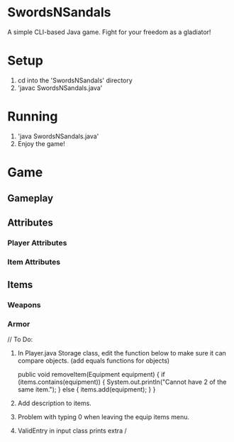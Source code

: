 # SwordsNSandals

A simple CLI-based Java game. Fight for your freedom as a gladiator!

# Setup

1. cd into the 'SwordsNSandals' directory
2. 'javac SwordsNSandals.java'

# Running

1. 'java SwordsNSandals.java'
2. Enjoy the game!

# Game

## Gameplay

## Attributes

### Player Attributes

### Item Attributes

## Items

### Weapons

### Armor

// To Do:

1. In Player.java Storage class, edit the function below to make sure it can compare objects. (add equals functions for objects)

   public void removeItem(Equipment equipment) {
   if (items.contains(equipment)) {
   System.out.println("Cannot have 2 of the same item.");
   } else {
   items.add(equipment);
   }
   }

2. Add description to items.
3. Problem with typing 0 when leaving the equip items menu.
4. ValidEntry in input class prints extra /
